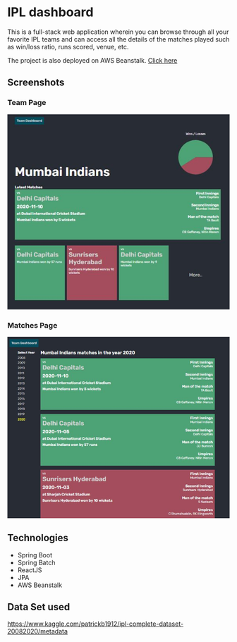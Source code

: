 # IPL dashboard

This is a full-stack web application wherein you can browse through all your favorite IPL teams and can access all the details of the matches played such as win/loss ratio, runs scored, venue, etc.

The project is also deployed on AWS Beanstalk. [Click here](http://ipldashboard-env.eba-qcjyzquu.ap-south-1.elasticbeanstalk.com/#/)

## Screenshots

### Team Page

![Team Page](/ipl-dashboard/README/TeamPage.JPG)

### Matches Page

![Matches Page](/ipl-dashboard/README/MatchesPage.JPG)

## Technologies

* Spring Boot
* Spring Batch
* ReactJS
* JPA
* AWS Beanstalk

## Data Set used

https://www.kaggle.com/patrickb1912/ipl-complete-dataset-20082020/metadata
